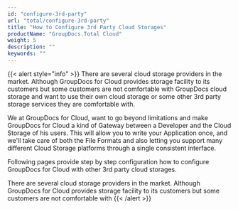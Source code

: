 ```yaml
---
id: "configure-3rd-party"
url: "total/configure-3rd-party"
title: "How to Configure 3rd Party Cloud Storages"
productName: "GroupDocs.Total Cloud"
weight: 5
description: ""
keywords: ""
---
```

{{< alert style="info" >}}
There are several cloud storage providers in the market. Although GroupDocs for Cloud provides storage facility to its customers but some customers are not comfortable with GroupDocs cloud storage and want to use their own cloud storage or some other 3rd party storage services they are comfortable with.

We at GroupDocs for Cloud, want to go beyond limitations and make GroupDocs for Cloud a kind of Gateway between a Developer and the Cloud Storage of his users. This will allow you to write your Application once, and we'll take care of both the File Formats and also letting you support many different Cloud Storage platforms through a single consistent interface.

Following pages provide step by step configuration how to configure GroupDocs for Cloud with other 3rd party cloud storages.

There are several cloud storage providers in the market. Although GroupDocs for Cloud provides storage facility to its customers but some customers are not comfortable with 
{{< /alert >}}
